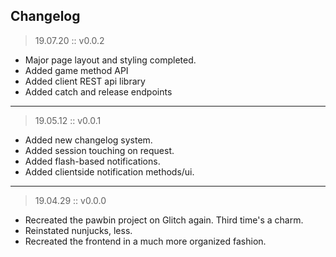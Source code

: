 
## Changelog  

> 19.07.20 :: v0.0.2

* Major page layout and styling completed.
* Added game method API
* Added client REST api library
* Added catch and release endpoints

---

> 19.05.12 :: v0.0.1

* Added new changelog system.
* Added session touching on request.
* Added flash-based notifications.
* Added clientside notification methods/ui.

---

> 19.04.29 :: v0.0.0

* Recreated the pawbin project on Glitch again. Third time's a charm.
* Reinstated nunjucks, less.
* Recreated the frontend in a much more organized fashion.